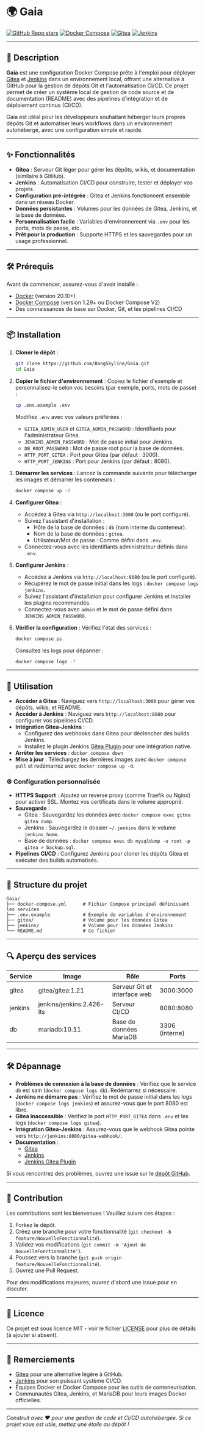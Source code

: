 # 🌍 Gaia

[![GitHub Repo stars](https://img.shields.io/github/stars/BangSkyline/Gaia?style=social)](https://github.com/BangSkyline/Gaia)
[![Docker Compose](https://img.shields.io/badge/Docker%20Compose-1.29%2B-blue)](https://docs.docker.com/compose/)
[![Gitea](https://img.shields.io/badge/Gitea-1.21%2B-green)](https://gitea.io/)
[![Jenkins](https://img.shields.io/badge/Jenkins-2.426%2B-orange)](https://www.jenkins.io/)

---

## 📖 Description

**Gaia** est une configuration Docker Compose prête à l'emploi pour déployer [Gitea](https://gitea.io/) et [Jenkins](https://www.jenkins.io/) dans un environnement local, offrant une alternative à GitHub pour la gestion de dépôts Git et l'automatisation CI/CD. Ce projet permet de créer un système local de gestion de code source et de documentation (README) avec des pipelines d'intégration et de déploiement continus (CI/CD).

Gaia est idéal pour les développeurs souhaitant héberger leurs propres dépôts Git et automatiser leurs workflows dans un environnement autohébergé, avec une configuration simple et rapide.

---

## ✨ Fonctionnalités

- **Gitea** : Serveur Git léger pour gérer les dépôts, wikis, et documentation (similaire à GitHub).
- **Jenkins** : Automatisation CI/CD pour construire, tester et déployer vos projets.
- **Configuration pré-intégrée** : Gitea et Jenkins fonctionnent ensemble dans un réseau Docker.
- **Données persistantes** : Volumes pour les données de Gitea, Jenkins, et la base de données.
- **Personnalisation facile** : Variables d'environnement via `.env` pour les ports, mots de passe, etc.
- **Prêt pour la production** : Supporte HTTPS et les sauvegardes pour un usage professionnel.

---

## 🛠 Prérequis

Avant de commencer, assurez-vous d'avoir installé :

- [Docker](https://docs.docker.com/get-docker/) (version 20.10+)
- [Docker Compose](https://docs.docker.com/compose/install/) (version 1.29+ ou Docker Compose V2)
- Des connaissances de base sur Docker, Git, et les pipelines CI/CD

---

## 📦 Installation

1. **Cloner le dépôt** :
   ```bash
   git clone https://github.com/BangSkyline/Gaia.git
   cd Gaia
   ```

2. **Copier le fichier d'environnement** :
   Copiez le fichier d'exemple et personnalisez-le selon vos besoins (par exemple, ports, mots de passe) :
   ```bash
   cp .env.example .env
   ```

   Modifiez `.env` avec vos valeurs préférées :
   - `GITEA_ADMIN_USER` et `GITEA_ADMIN_PASSWORD` : Identifiants pour l'administrateur Gitea.
   - `JENKINS_ADMIN_PASSWORD` : Mot de passe initial pour Jenkins.
   - `DB_ROOT_PASSWORD` : Mot de passe root pour la base de données.
   - `HTTP_PORT_GITEA` : Port pour Gitea (par défaut : 3000).
   - `HTTP_PORT_JENKINS` : Port pour Jenkins (par défaut : 8080).

3. **Démarrer les services** :
   Lancez la commande suivante pour télécharger les images et démarrer les conteneurs :
   ```bash
   docker compose up -d
   ```

4. **Configurer Gitea** :
   - Accédez à Gitea via `http://localhost:3000` (ou le port configuré).
   - Suivez l'assistant d'installation :
     - Hôte de la base de données : `db` (nom interne du conteneur).
     - Nom de la base de données : `gitea`.
     - Utilisateur/Mot de passe : Comme défini dans `.env`.
   - Connectez-vous avec les identifiants administrateur définis dans `.env`.

5. **Configurer Jenkins** :
   - Accédez à Jenkins via `http://localhost:8080` (ou le port configuré).
   - Récupérez le mot de passe initial dans les logs : `docker compose logs jenkins`.
   - Suivez l'assistant d'installation pour configurer Jenkins et installer les plugins recommandés.
   - Connectez-vous avec `admin` et le mot de passe défini dans `JENKINS_ADMIN_PASSWORD`.

6. **Vérifier la configuration** :
   Vérifiez l'état des services :
   ```bash
   docker compose ps
   ```
   Consultez les logs pour dépanner :
   ```bash
   docker compose logs -f
   ```

---

## 🚀 Utilisation

- **Accéder à Gitea** : Naviguez vers `http://localhost:3000` pour gérer vos dépôts, wikis, et README.
- **Accéder à Jenkins** : Naviguez vers `http://localhost:8080` pour configurer vos pipelines CI/CD.
- **Intégration Gitea-Jenkins** :
   - Configurez des webhooks dans Gitea pour déclencher des builds Jenkins.
   - Installez le plugin Jenkins [Gitea Plugin](https://plugins.jenkins.io/gitea/) pour une intégration native.
- **Arrêter les services** : `docker compose down`
- **Mise à jour** : Téléchargez les dernières images avec `docker compose pull` et redémarrez avec `docker compose up -d`.

### ⚙️ Configuration personnalisée

- **HTTPS Support** : Ajoutez un reverse proxy (comme Traefik ou Nginx) pour activer SSL. Montez vos certificats dans le volume approprié.
- **Sauvegarde** :
   - Gitea : Sauvegardez les données avec `docker compose exec gitea gitea dump`.
   - Jenkins : Sauvegardez le dossier `~/.jenkins` dans le volume `jenkins_home`.
   - Base de données : `docker compose exec db mysqldump -u root -p gitea > backup.sql`.
- **Pipelines CI/CD** : Configurez Jenkins pour cloner les dépôts Gitea et exécuter des builds automatisés.

---

## 📂 Structure du projet

```
Gaia/
├── docker-compose.yml      # Fichier Compose principal définissant les services
├── .env.example            # Exemple de variables d'environnement
├── gitea/                  # Volume pour les données Gitea
├── jenkins/                # Volume pour les données Jenkins
└── README.md               # Ce fichier
```

---

## 🔍 Aperçu des services

| Service | Image | Rôle | Ports |
|---------|-------|------|-------|
| gitea   | gitea/gitea:1.21 | Serveur Git et interface web | 3000:3000 |
| jenkins | jenkins/jenkins:2.426-lts | Serveur CI/CD | 8080:8080 |
| db      | mariadb:10.11 | Base de données MariaDB | 3306 (interne) |

---

## 🛠 Dépannage

- **Problèmes de connexion à la base de données** : Vérifiez que le service `db` est sain (`docker compose logs db`). Redémarrez si nécessaire.
- **Jenkins ne démarre pas** : Vérifiez le mot de passe initial dans les logs (`docker compose logs jenkins`) et assurez-vous que le port 8080 est libre.
- **Gitea inaccessible** : Vérifiez le port `HTTP_PORT_GITEA` dans `.env` et les logs (`docker compose logs gitea`).
- **Intégration Gitea-Jenkins** : Assurez-vous que le webhook Gitea pointe vers `http://jenkins:8080/gitea-webhook/`.
- **Documentation** :
   - [Gitea](https://docs.gitea.io/)
   - [Jenkins](https://www.jenkins.io/doc/)
   - [Jenkins Gitea Plugin](https://plugins.jenkins.io/gitea/)

Si vous rencontrez des problèmes, ouvrez une issue sur le [dépôt GitHub](https://github.com/BangSkyline/Gaia/issues).

---

## 🤝 Contribution

Les contributions sont les bienvenues ! Veuillez suivre ces étapes :

1. Forkez le dépôt.
2. Créez une branche pour votre fonctionnalité (`git checkout -b feature/NouvelleFonctionnalité`).
3. Validez vos modifications (`git commit -m 'Ajout de NouvelleFonctionnalité'`).
4. Poussez vers la branche (`git push origin feature/NouvelleFonctionnalité`).
5. Ouvrez une Pull Request.

Pour des modifications majeures, ouvrez d'abord une issue pour en discuter.

---

## 📜 Licence

Ce projet est sous licence MIT - voir le fichier [LICENSE](LICENSE) pour plus de détails (à ajouter si absent).

---

## 🙏 Remerciements

- [Gitea](https://gitea.io/) pour une alternative légère à GitHub.
- [Jenkins](https://www.jenkins.io/) pour son puissant système CI/CD.
- Équipes Docker et Docker Compose pour les outils de conteneurisation.
- Communautés Gitea, Jenkins, et MariaDB pour leurs images Docker officielles.

---

*Construit avec ❤️ pour une gestion de code et CI/CD autohébergée. Si ce projet vous est utile, mettez une étoile au dépôt !*